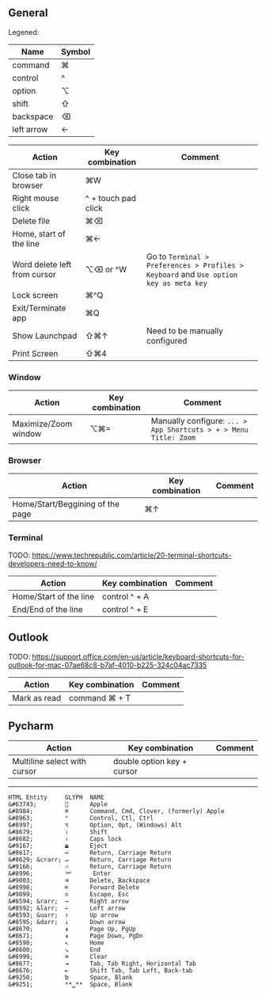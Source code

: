 ## General 

Legened: 

| Name | Symbol | 
| --- | --- |
| command | ⌘ |
| control | ^ |
| option | ⌥ |
| shift | ⇧ |
| backspace | ⌫ |
| left arrow | ← | 


| Action | Key combination | Comment | 
| --- | --- | --- | 
| Close tab in browser |  ⌘W | |
| Right mouse click |  ^ + touch pad click | |
| Delete file | ⌘⌫ | |
| Home, start of the line | ⌘← | |
| Word delete left from cursor | ⌥⌫  or ^W | Go to `Terminal > Preferences > Profiles > Keyboard` and `Use option key as meta key` |
| Lock screen | ⌘^Q | | 
| Exit/Terminate app | ⌘Q | | 
| Show Launchpad | ⇧⌘↑ | Need to be manually configured | 
| Print Screen | ⇧⌘4 | |

### Window

| Action | Key combination | Comment | 
| --- | --- | --- | 
| Maximize/Zoom window | ⌥⌘= | Manually configure: `... > App Shortcuts > + > Menu Title: Zoom` | 

### Browser 

| Action | Key combination | Comment | 
| --- | --- | --- | 
| Home/Start/Beggining of the page | ⌘↑ | 

### Terminal 


TODO: https://www.techrepublic.com/article/20-terminal-shortcuts-developers-need-to-know/

| Action | Key combination | Comment | 
| --- | --- | --- | 
| Home/Start of the line | control ^ + A | |
| End/End of the line | control ^ + E | | 


## Outlook

TODO: https://support.office.com/en-us/article/keyboard-shortcuts-for-outlook-for-mac-07ae68c8-b7af-4010-b225-324c04ac7335

| Action | Key combination | Comment | 
| --- | --- | --- | 
| Mark as read | command ⌘ + T | |


## Pycharm 

| Action | Key combination | Comment | 
| --- | --- | --- | 
| Multiline select with cursor | double option key + cursor | |


---

```
HTML Entity     GLYPH  NAME
&#63743;              Apple
&#8984;         ⌘      Command, Cmd, Clover, (formerly) Apple
&#8963;         ⌃      Control, Ctl, Ctrl
&#8997;         ⌥      Option, Opt, (Windows) Alt
&#8679;         ⇧      Shift
&#8682;         ⇪      Caps lock
&#9167;         ⏏      Eject
&#8617;         ↩      Return, Carriage Return
&#8629; &crarr; ↵      Return, Carriage Return
&#9166;         ⏎      Return, Carriage Return
&#8996;         ⌤      Enter
&#9003;         ⌫      Delete, Backspace
&#8998;         ⌦      Forward Delete
&#9099;         ⎋      Escape, Esc
&#8594; &rarr;  →      Right arrow
&#8592; &larr;  ←      Left arrow
&#8593; &uarr;  ↑      Up arrow
&#8595; &darr;  ↓      Down arrow
&#8670;         ⇞      Page Up, PgUp
&#8671;         ⇟      Page Down, PgDn
&#8598;         ↖      Home
&#8600;         ↘      End
&#8999;         ⌧      Clear
&#8677;         ⇥      Tab, Tab Right, Horizontal Tab
&#8676;         ⇤      Shift Tab, Tab Left, Back-tab
&#9250;         ␢      Space, Blank
&#9251;         **␣**  Space, Blank
```
